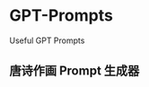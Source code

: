 # GPT-Prompts
Useful GPT Prompts

## 唐诗作画 Prompt 生成器
[](https://github.com/kowloonzh/GPT-Prompts/blob/main/README-tang-poetry.md)
